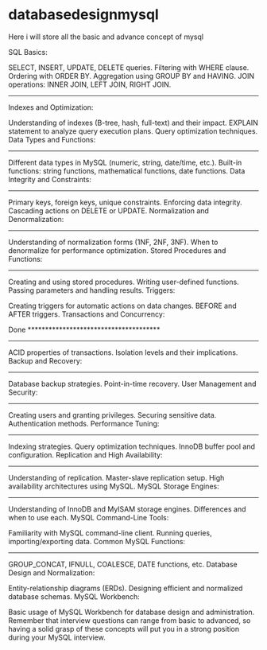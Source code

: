 # databasedesignmysql
Here i will store all the basic and advance concept of mysql


SQL Basics:

SELECT, INSERT, UPDATE, DELETE queries.
Filtering with WHERE clause.
Ordering with ORDER BY.
Aggregation using GROUP BY and HAVING.
JOIN operations: INNER JOIN, LEFT JOIN, RIGHT JOIN.



------------------------------------------------------------------------------------------------------


Indexes and Optimization:

Understanding of indexes (B-tree, hash, full-text) and their impact.
EXPLAIN statement to analyze query execution plans.
Query optimization techniques.
Data Types and Functions:


-----------------------------------------------------------------------------------



Different data types in MySQL (numeric, string, date/time, etc.).
Built-in functions: string functions, mathematical functions, date functions.
Data Integrity and Constraints:



---------------------------------------------------------------------------------------------

Primary keys, foreign keys, unique constraints.
Enforcing data integrity.
Cascading actions on DELETE or UPDATE.
Normalization and Denormalization:



----------------------------------------------------------------------------------------------
Understanding of normalization forms (1NF, 2NF, 3NF).
When to denormalize for performance optimization.
Stored Procedures and Functions:



-----------------------------------------------------------------------------------------
Creating and using stored procedures.
Writing user-defined functions.
Passing parameters and handling results.
Triggers:

Creating triggers for automatic actions on data changes.
BEFORE and AFTER triggers.
Transactions and Concurrency:

Done  **************************************


-------------------------------------------------------------

ACID properties of transactions.
Isolation levels and their implications.
Backup and Recovery:


----------------------------------------------------
Database backup strategies.
Point-in-time recovery.
User Management and Security:

-------------------------------------------------------------

Creating users and granting privileges.
Securing sensitive data.
Authentication methods.
Performance Tuning:



------------------------------------------------------------
Indexing strategies.
Query optimization techniques.
InnoDB buffer pool and configuration.
Replication and High Availability:



----------------------------------------------------------
Understanding of replication.
Master-slave replication setup.
High availability architectures using MySQL.
MySQL Storage Engines:


------------------------------------------------------------

Understanding of InnoDB and MyISAM storage engines.
Differences and when to use each.
MySQL Command-Line Tools:

Familiarity with MySQL command-line client.
Running queries, importing/exporting data.
Common MySQL Functions:


---------------------------------------------------------------------
GROUP_CONCAT, IFNULL, COALESCE, DATE functions, etc.
Database Design and Normalization:

Entity-relationship diagrams (ERDs).
Designing efficient and normalized database schemas.
MySQL Workbench:

Basic usage of MySQL Workbench for database design and administration.
Remember that interview questions can range from basic to advanced, so having a solid grasp of these concepts will put you in a strong position during your MySQL interview.
